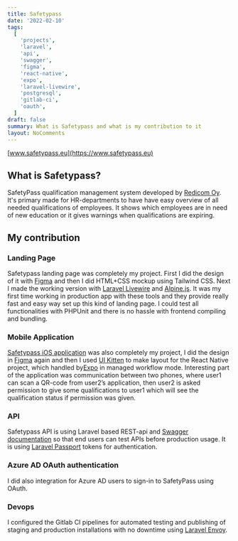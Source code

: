 ```yaml
---
title: Safetypass
date: '2022-02-10'
tags:
  [
    'projects',
    'laravel',
    'api',
    'swagger',
    'figma',
    'react-native',
    'expo',
    'laravel-livewire',
    'postgresql',
    'gitlab-ci',
    'oauth',
  ]
draft: false
summary: What is Safetypass and what is my contribution to it
layout: NoComments
---
```


[www.safetypass.eu](https://www.safetypass.eu)

## What is Safetypass?

SafetyPass qualification management system developed by [Redicom Oy](https://www.redicom.fi). It's primary made for HR-departments to have have easy overview of all needed qualifications of employees. It shows which employees are in need of new education or it gives warnings when qualifications are expiring.

## My contribution

### Landing Page

Safetypass landing page was completely my project. First I did the design of it with [Figma](https://www.figma.com/) and then I did HTML+CSS mockup using Tailwind CSS. Next I made the working version with [Laravel Livewire](https://laravel-livewire.com/) and [Alpine.js](https://alpinejs.dev/). It was my first time working in production app with these tools and they provide really fast and easy way set up this kind of landing page. I could test all functionalities with PHPUnit and there is no hassle with frontend compiling and bundling.

### Mobile Application

[Safetypass iOS application](https://apps.apple.com/lk/app/safetypass/id1524625130) was also completely my project, I did the design in [Figma](https://www.figma.com/) again and then I used [UI Kitten](https://akveo.github.io/react-native-ui-kitten/) to make layout for the React Native project, which handled by[Expo](https://expo.dev/) in managed workflow mode. Interesting part of the application was communication between two phones, where user1 can scan a QR-code from user2’s application, then user2 is asked permission to give some qualifications to user1 which will see the qualification status if permission was given.

### API

Safetypass API is using Laravel based REST-api and [Swagger documentation](https://github.com/DarkaOnLine/L5-Swagger) so that end users can test APIs before production usage. It is using [Laravel Passport](https://laravel.com/docs/8.x/passport) tokens for authentication.

### Azure AD OAuth authentication

I did also integration for Azure AD users to sign-in to SafetyPass using OAuth.

### Devops

I configured the Gitlab CI pipelines for automated testing and publishing of staging and production installations with no downtime using [Laravel Envoy](https://laravel.com/docs/8.x/envoy).
